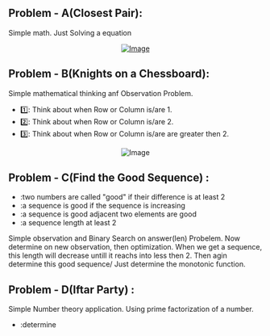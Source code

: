 ## Problem - A(Closest Pair):
Simple math. Just Solving a equation 
<div align = "center">
 <a href="https://github.com/user-attachments/assets/9584ca1a-6892-4800-a526-056b1677dc5c" align="center">
  <img src="https://github.com/user-attachments/assets/9584ca1a-6892-4800-a526-056b1677dc5c" alt="Image" />
</a>
</div>



## Problem - B(Knights on a Chessboard):

Simple mathematical thinking anf Observation Problem.
- 1️⃣: Think about when Row or Column is/are 1.
- 2️⃣: Think about when  Row or Column is/are 2.
- 3️⃣: Think about when  Row or Column is/are are greater then 2.
  
<div align = "center">
  <img src="https://github.com/user-attachments/assets/9d334ebd-2fc5-452f-9b00-2294909a022d" alt="Image" />
</div>

## Problem - C(Find the Good Sequence) : 

- :two numbers are called "good" if their difference is at least 2
- :a sequence is good if the sequence is increasing
- :a sequence is good adjacent two elements are good
- :a sequence length at least 2
  
Simple observation and Binary Search on answer(len) Probelem. Now determine on new observation, then optimization. When we get a sequence, this length will decrease untill it reachs into less then 2. Then agin determine this good sequence/
Just determine the monotonic function.

## Problem - D(Iftar Party) : 

Simple Number theory application. Using prime factorization of a number.
- :determine 
